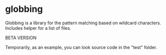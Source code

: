 globbing
========

Globbing is a library for the pattern matching based on wildcard characters. Includes helper for a list of files.

BETA VERSION

Temporarily, as an example, you can look source code in the "test" folder.
